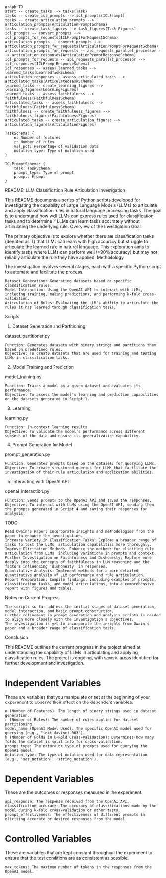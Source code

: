 ```mermaid
graph TD
start -- create_tasks --> tasks(Task)
tasks -- create_icl_prompts --> icl_prompts(ICLPrompt)
tasks -- create_articulation_prompts --> articulation_prompts(ArticulationPromptSchema)
tasks -- create_task_figures --> task_figures(Task Figures)
icl_prompts -- convert_prompts --> icl_prompts_for_requests(ICLPromptForRequestSchema)
articulation_prompts -- convert_prompts --> articulation_prompts_for_requests(ArticulationPromptForRequestSchema)
articulation_prompts_for_requests -- api_requests_parallel_processor --> articulation_responses(ArticulationPromptResponseSchema)
icl_prompts_for_requests -- api_requests_parallel_processor --> icl_responses(ICLPromptResponseSchema)
icl_responses -- assess_learned_tasks --> learned_tasks(LearnedTaskSchema)
articulation_responses -- assess_articulated_tasks --> articulated_tasks(ArticulatedTaskSchema)
learned_tasks -- create_learning_figures --> learning_figures(LearningFigures)
learned_tasks -- assess_faithfulness --> faithfulness(FaithfulnessSchema)
articulated_tasks -- assess_faithfulness --> faithfulness(FaithfulnessSchema)
faithfulness -- create_faithfulness_figures --> faithfulness_figures(FaithfulnessFigures)
articulated_tasks -- create_articulation_figures --> articulation_figures(ArticulationFigures)
```

```
TaskSchema: {
    n: Number of features
    r: Number of rules
    val_pct: Percentage of validation data
    notation_type: Type of notation used
}
```

```
ICLPromptSchema: {
    task: TaskSchema
    prompt_type: Type of prompt
    prompt: Prompt
}
```




README: LLM Classification Rule Articulation Investigation

This README documents a series of Python scripts developed for investigating the capability of Large Language Models (LLMs) to articulate and apply classification rules in natural language processing tasks. The goal is to understand how well LLMs can express rules used for classification tasks and to determine if LLMs can learn tasks accurately without articulating the underlying rule.
Overview of the Investigation
Goal

The primary objective is to explore whether there are classification tasks (denoted as T) that LLMs can learn with high accuracy but struggle to articulate the learned rule in natural language. This exploration aims to identify tasks where LLMs can perform well (>90% accuracy) but may not reliably articulate the rule they have applied.
Methodology

The investigation involves several stages, each with a specific Python script to automate and facilitate the process:

    Dataset Generation: Generating datasets based on specific classification rules.
    Model Interaction: Using the OpenAI API to interact with LLMs, including training, making predictions, and performing k-fold cross-validation.
    Articulation of Rules: Evaluating the LLM's ability to articulate the rules it has learned through classification tasks.

Scripts
1. Dataset Generation and Partitioning

dataset_partitioner.py

    Function: Generates datasets with binary strings and partitions them based on predefined rules.
    Objective: To create datasets that are used for training and testing LLMs in classification tasks.

2. Model Training and Prediction

model_training.py

    Function: Trains a model on a given dataset and evaluates its performance.
    Objective: To assess the model's learning and prediction capabilities on the datasets generated in Script 1.

3. Learning

learning.py

    Function: In-context learning results
    Objective: To validate the model's performance across different subsets of the data and ensure its generalization capability.

4. Prompt Generation for Model

prompt_generation.py

    Function: Generates prompts based on the datasets for querying LLMs.
    Objective: To create structured queries for LLMs that facilitate the investigation of their rule articulation and application abilities.

5. Interacting with OpenAI API

openai_interaction.py

    Function: Sends prompts to the OpenAI API and saves the responses.
    Objective: To interact with LLMs using the OpenAI API, sending them the prompts generated in Script 4 and saving their responses for analysis.

TODO

    Read Owain's Paper: Incorporate insights and methodologies from the paper to enhance the investigation.
    Increase Variety in Classification Tasks: Explore a broader range of tasks to test the LLMs' articulation capabilities more thoroughly.
    Improve Elicitation Methods: Enhance the methods for eliciting rule articulation from LLMs, including variations in prompts and context.
    Further Investigation on Faithfulness and Dishonesty: Explore more deeply into the concepts of faithfulness in LLM reasoning and the factors influencing 'dishonesty' in responses.
    Quantitative Analysis: Implement methods for a more detailed quantitative analysis of LLM performance and rule articulation.
    Report Preparation: Compile findings, including examples of prompts, classification tasks, and model articulations, into a comprehensive report with figures and tables.

Notes on Current Progress

    The scripts so far address the initial stages of dataset generation, model interaction, and basic prompt construction.
    Further refinement in prompt generation and analysis scripts is needed to align more closely with the investigation's objectives.
    The investigation is yet to incorporate the insights from Owain's paper and a broader range of classification tasks.

Conclusion

This README outlines the current progress in the project aimed at understanding the capability of LLMs in articulating and applying classification rules. The project is ongoing, with several areas identified for further development and investigation.

# Independent Variables

These are variables that you manipulate or set at the beginning of your experiment to observe their effect on the dependent variables.

    n (Number of Features): The length of binary strings used in dataset generation.
    r (Number of Rules): The number of rules applied for dataset partitioning.
    model_name (OpenAI Model Used): The specific OpenAI model used for querying (e.g., "text-davinci-003").
    k (Number of Folds in K-Fold Cross-Validation): Determines how many folds the dataset is split into for cross-validation.
    prompt_type: The nature or type of prompts used for querying the OpenAI model.
    notation_type: The type of notation used for data representation (e.g., 'set_notation', 'string_notation').

# Dependent Variables

These are the outcomes or responses measured in the experiment.

    api_response: The response received from the OpenAI API.
    classification_accuracy: The accuracy of classifications made by the model during k-fold cross-validation or other tests.
    prompt_effectiveness: The effectiveness of different prompts in eliciting accurate or desired responses from the model.

# Controlled Variables

These are variables that are kept constant throughout the experiment to ensure that the test conditions are as consistent as possible.

    max_tokens: The maximum number of tokens in the responses from the OpenAI model.